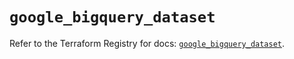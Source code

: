 # `google_bigquery_dataset`

Refer to the Terraform Registry for docs: [`google_bigquery_dataset`](https://registry.terraform.io/providers/hashicorp/google-beta/6.47.0/docs/resources/google_bigquery_dataset).
